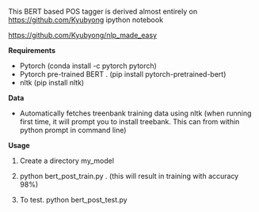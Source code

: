 This BERT based POS tagger is derived almost entirely on https://github.com/Kyubyong ipython notebook

https://github.com/Kyubyong/nlp_made_easy

**Requirements**

- Pytorch (conda install -c pytorch pytorch)
- Pytorch pre-trained BERT . (pip install pytorch-pretrained-bert)
- nltk (pip install nltk)


**Data**

- Automatically fetches treenbank training data using nltk (when running first time, it will prompt you to install treebank. This can from within python prompt in command line)


**Usage**

1. Create a directory my_model

2. python bert_post_train.py . (this will result in training with accuracy 98%)

3. To test. python bert_post_test.py
